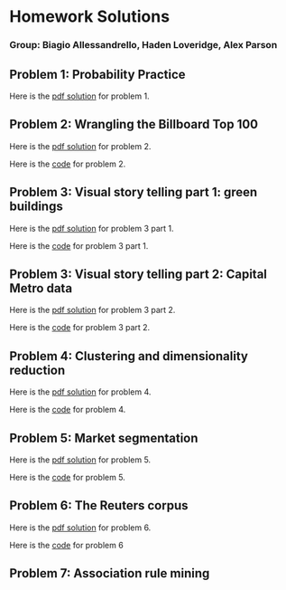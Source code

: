 # Homework Solutions
### Group: Biagio Allessandrello, Haden Loveridge, Alex Parson

## Problem 1: Probability Practice

Here is the [pdf solution](exercises/PDFs/Probability_Practice_Assignment.pdf.pdf) for problem 1. 

## Problem 2: Wrangling the Billboard Top 100

Here is the [pdf solution](exercises/PDFs/Wrangling_Billboard_Top_100.pdf) for problem 2. 

Here is the [code](exercises/R_code/Wrangling_Billboard_Top_100.Rmd) for problem 2.

## Problem 3: Visual story telling part 1: green buildings

Here is the [pdf solution](exercises/PDFs/Green_Buildings.pdf) for problem 3 part 1. 

Here is the [code](exercises/R_code/Green_Buildings.Rmd) for problem 3 part 1. 

## Problem 3: Visual story telling part 2: Capital Metro data

Here is the [pdf solution](exercises/PDFs/capm_consolidated.pdf) for problem 3 part 2.

Here is the [code](exercises/R_code/capm_consolidated.Rmd) for problem 3 part 2. 

## Problem 4: Clustering and dimensionality reduction

Here is the [pdf solution](exercises/PDFs/clustering_dimensionality_reduction.pdf) for problem 4. 

Here is the [code](exercises/R_code/clustering_dimensionality_reduction.Rmd) for problem 4.

## Problem 5: Market segmentation

Here is the [pdf solution](exercises/PDFs/Market_Segmentation_(1).pdf) for problem 5. 

Here is the [code](exercises/R_code/Market_Segmentation_(1).Rmd) for problem 5. 

## Problem 6: The Reuters corpus

Here is the [pdf solution](exercises/PDFs/Reuters_Write_Up.pdf) for problem 6. 

Here is the [code](aparson0713/STA380/exercises/R_code/Reuters_Alex.ipynb) for problem 6

## Problem 7: Association rule mining




